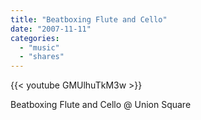 ```yaml
---
title: "Beatboxing Flute and Cello"
date: "2007-11-11"
categories:
  - "music"
  - "shares"
---
```


{{< youtube GMUlhuTkM3w >}}

Beatboxing Flute and Cello @ Union Square
